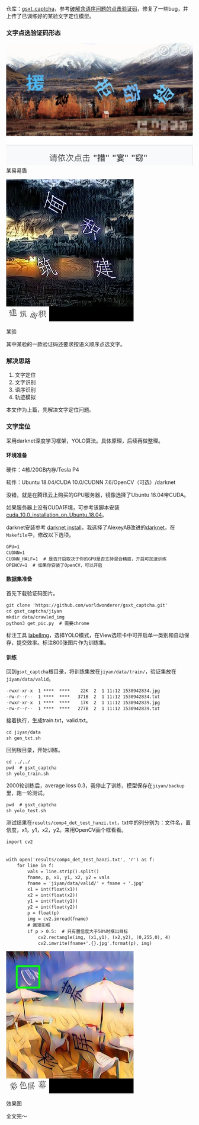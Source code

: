 仓库：[gsxt_captcha](https://github.com/worldwonderer/gsxt_captcha)，参考[破解含语序问题的点击验证码](https://runninggump.github.io/2018/11/19/%E7%A0%B4%E8%A7%A3%E5%90%AB%E8%AF%AD%E5%BA%8F%E9%97%AE%E9%A2%98%E7%9A%84%E7%82%B9%E5%87%BB%E9%AA%8C%E8%AF%81%E7%A0%81/)，修复了一些bug，并上传了已训练好的某验文字定位模型。

### 文字点选验证码形态

![](../assets/images/20200201/0.png)
某易易盾

![](../assets/images/20200201/1.jpg)

某验

其中某验的一款验证码还要求按语义顺序点选文字。

### 解决思路

1. 文字定位
2. 文字识别
3. 语序识别
4. 轨迹模拟

本文作为上篇，先解决文字定位问题。

### 文字定位

采用darknet深度学习框架，YOLO算法。具体原理，后续再做整理。

#### 环境准备
硬件：4核/20GB内存/Tesla P4

软件：Ubuntu 18.04/CUDA 10.0/CUDNN 7.6/OpenCV（可选）/darknet

没错，就是在腾讯云上购买的GPU服务器，镜像选择了Ubuntu 18.04带CUDA。

如果服务器上没有CUDA环境，可参考该脚本安装 [cuda_10.0_installation_on_Ubuntu_18.04](https://gist.github.com/Mahedi-61/2a2f1579d4271717d421065168ce6a73)。

darknet安装参考 [darknet install](https://pjreddie.com/darknet/install/)，我选择了AlexeyAB改进的[darknet](https://github.com/AlexeyAB/darknet)，在`Makefile`中，修改以下选项。
```
GPU=1                                                                                
CUDNN=1                                                                        
CUDNN_HALF=1  # 是否开启取决于你的GPU是否支持混合精度，开启可加速训练                                                                       
OPENCV=1  # 如果你安装了OpenCV，可以开启
```

#### 数据集准备
首先下载验证码图片。
```
git clone 'https://github.com/worldwonderer/gsxt_captcha.git'
cd gsxt_captcha/jiyan
mkdir data/crawled_img
python3 get_pic.py  # 需要chrome
```

标注工具 [labelImg](https://github.com/tzutalin/labelImg)，选择YOLO模式，在View选项卡中可开启单一类别和自动保存，提交效率。标注800张图片作为训练集。

#### 训练

回到`gsxt_captcha`根目录，将训练集放在`jiyan/data/train/`，验证集放在`jiyan/data/valid`。
```
-rwxr-xr-x  1 ****  ****    22K  2  1 11:12 1530942834.jpg
-rw-r--r--  1 ****  ****   371B  2  1 11:12 1530942834.txt
-rwxr-xr-x  1 ****  ****    17K  2  1 11:12 1530942839.jpg
-rw-r--r--  1 ****  ****   277B  2  1 11:12 1530942839.txt
```
接着执行，生成train.txt，valid.txt。
```
cd jiyan/data
sh gen_txt.sh
```
回到根目录，开始训练。
```
cd ../../
pwd  # gsxt_captcha
sh yolo_train.sh
```
2000轮训练后，average loss 0.3，我停止了训练，模型保存在`jiyan/backup`里，跑一轮测试。
```
pwd  # gsxt_captcha
sh yolo_test.sh
```
测试结果在`results/comp4_det_test_hanzi.txt`，txt中的列分别为：文件名，置信度，x1，y1，x2，y2。来用OpenCV画个框看看。
```
import cv2


with open('results/comp4_det_test_hanzi.txt', 'r') as f:
    for line in f:
        vals = line.strip().split()
        fname, p, x1, y1, x2, y2 = vals
        fname = 'jiyan/data/valid/' + fname + '.jpg'
        x1 = int(float(x1))
        x2 = int(float(x2))
        y1 = int(float(y1))
        y2 = int(float(y2))
        p = float(p)
        img = cv2.imread(fname)
        # 画矩形框
        if p > 0.5:  # 只有置信度大于50%时框出目标
            cv2.rectangle(img, (x1,y1), (x2,y2), (0,255,0), 4)
            cv2.imwrite(fname+'.{}.jpg'.format(p), img)
```

![](../assets/images/20200201/2.jpg)

效果图

全文完～